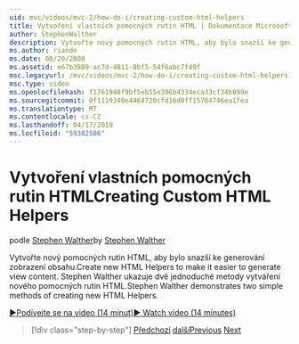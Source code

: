 ```yaml
---
uid: mvc/videos/mvc-2/how-do-i/creating-custom-html-helpers
title: Vytvoření vlastních pomocných rutin HTML | Dokumentace Microsoftu
author: StephenWalther
description: Vytvořte nový pomocných rutin HTML, aby bylo snazší ke generování zobrazení obsahu. Stephen Walther ukazuje dvě jednoduché metody vytváření nového pomocných rutin HTML.
ms.author: riande
ms.date: 08/20/2008
ms.assetid: e67b3889-ac7d-4811-8bf5-54f6abc7f49f
msc.legacyurl: /mvc/videos/mvc-2/how-do-i/creating-custom-html-helpers
msc.type: video
ms.openlocfilehash: f1761948f9bf5eb55e396b4334eca33cf34b899e
ms.sourcegitcommit: 0f1119340e4464720cfd16d0ff15764746ea1fea
ms.translationtype: MT
ms.contentlocale: cs-CZ
ms.lasthandoff: 04/17/2019
ms.locfileid: "59382586"
---
```

# <a name="creating-custom-html-helpers"></a><span data-ttu-id="634dd-104">Vytvoření vlastních pomocných rutin HTML</span><span class="sxs-lookup"><span data-stu-id="634dd-104">Creating Custom HTML Helpers</span></span>

<span data-ttu-id="634dd-105">podle [Stephen Walther](https://github.com/StephenWalther)</span><span class="sxs-lookup"><span data-stu-id="634dd-105">by [Stephen Walther](https://github.com/StephenWalther)</span></span>

<span data-ttu-id="634dd-106">Vytvořte nový pomocných rutin HTML, aby bylo snazší ke generování zobrazení obsahu.</span><span class="sxs-lookup"><span data-stu-id="634dd-106">Create new HTML Helpers to make it easier to generate view content.</span></span> <span data-ttu-id="634dd-107">Stephen Walther ukazuje dvě jednoduché metody vytváření nového pomocných rutin HTML.</span><span class="sxs-lookup"><span data-stu-id="634dd-107">Stephen Walther demonstrates two simple methods of creating new HTML Helpers.</span></span>

[<span data-ttu-id="634dd-108">&#9654;Podívejte se na video (14 minut)</span><span class="sxs-lookup"><span data-stu-id="634dd-108">&#9654; Watch video (14 minutes)</span></span>](https://channel9.msdn.com/Blogs/ASP-NET-Site-Videos/creating-custom-html-helpers)

> [!div class="step-by-step"]
> <span data-ttu-id="634dd-109">[Předchozí](creating-unit-tests-for-aspnet-mvc-applications.md)
> [další](creating-model-classes-with-linq-to-sql.md)</span><span class="sxs-lookup"><span data-stu-id="634dd-109">[Previous](creating-unit-tests-for-aspnet-mvc-applications.md)
[Next](creating-model-classes-with-linq-to-sql.md)</span></span>
